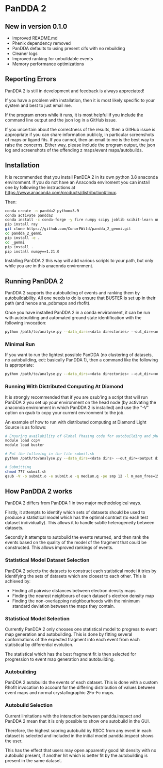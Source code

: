 # PanDDA 2

## New in version 0.1.0

 - Improved README.md
 - Phenix dependency removed
 - PanDDA defaults to using present cifs with no rebuilding
 - Cleaner logs
 - Improved ranking for unbuildable events
 - Memory performance optimizations

## Reporting Errors

PanDDA 2 is still in development and feedback is always appreciated! 

If you have a problem with installation, then it is most likely specific to your system and best to just email me.

If the program errors while it runs, it is most helpful if you include the command line output and the json log in a GitHub issue. 

If you uncertain about the correctness of the results, then a GitHub issue is appropriate if you can share information publicly, in particular screenshots of maps or ligand fits. If you cannot, then an email to me is the best way to raise the concerns. Either way, please include the program output, the json log and screenshots of the offending z maps/event maps/autobuilds.


## Installation

It is recommended that you install PanDDA 2 in its own python 3.8 anaconda environment. If you do not have an Anaconda enviroment you can install one by following the instructions at https://www.anaconda.com/products/distribution#linux. 

Then:

```bash
conda create -n pandda2 python=3.9
conda activate pandda2
conda install -c conda-forge -y fire numpy scipy joblib scikit-learn umap-learn bokeh dask dask-jobqueue hdbscan matplotlib rich seaborn rdkit openbabel
pip install ray
git clone https://github.com/ConorFWild/pandda_2_gemmi.git
cd pandda_2_gemmi
pip install -e .
cd _gemmi
pip install .
pip install numpy==1.21.0
```

Installing PanDDA 2 this way will add various scripts to your path, but only while you are in this anaconda environment.



## Running PanDDA 2

PanDDA 2 supports the autobuilding of events and ranking them by autobuildability. All one needs to do is ensure that BUSTER is set up in their path (and hence ana_pdbmaps and rhofit).


Once you have installed PanDDA 2 in a conda environment, it can be run with autobuilding and automated ground state identification with the following invocation: 

```bash
python /path/to/analyse.py --data_dirs=<data directories> --out_dir=<output directory> --pdb_regex=<pdb regex> --mtz_regex=<mtz regex> <options>
```


### Minimal Run

If you want to run the lightest possible PanDDA (no clustering of datasets, no autobuilding, ect: basically PanDDA 1), then a command like the following is appropriate:

```bash
python /path/to/analyse.py --data_dirs=<data directories> --out_dir=<output directory> --pdb_regex=<pdb regex> --mtz_regex=<mtz regex> --autobuild=False --rank_method="size" --comparison_strategy="high_res_first" <options>
```


### Running With Distributed Computing At Diamond

It is strongly recommended that if you are qsub'ing a script that will run PanDDA 2 you set up your environment on the head node (by activating the anaconda environment in which PanDDA 2 is installed) and use the "-V" option on qsub to copy your current environment to the job.

An example of how to run with distributed computing at Diamond Light Source is as follows:
```bash
# Ensuring availability of Global Phasing code for autobuilding and phenix for building cifs
module load ccp4
module load buster

# Put the following in the file submit.sh
python /path/to/analyse.py --data_dirs=<data dirs> --out_dir=<output dirs> --pdb_regex=<pdb regex> --mtz_regex=<mtz regex> --global_processing="distributed" <options>

# Submitting
chmod 777 submit.sh
qsub -V -o submit.o -e submit.e -q medium.q -pe smp 12 -l m_mem_free=15G submit.sh
```


## How PanDDA 2 works

PanDDA 2 differs from PanDDA 1 in two major methodological ways. 

Firstly, it attempts to identify which sets of datasets should be used to produce a statistical model which has the optimal contrast (to each test dataset individually). This allows it to handle subtle heterogeneity between datasets. 

Secondly it attempts to autobuild the events returned, and then rank the events based on the quality of the model of the fragment that could be constructed. This allows improved rankings of events.

### Statistical Model Dataset Selection

PanDDA 2 selects the datasets to construct each statistical model it tries by identifying the sets of datasets which are closest to each other. This is achieved by:
 - Finding all pairwise distances between electron density maps
 - Finding the nearest neighbours of each dataset's electron density map
 - Finding the non-overlapping neighbourhoods with the minimum standard deviation between the maps they contain.

### Statistical Model Selection

Currently PanDDA 2 only chooses one statistical model to progress to event map generation and autobuilding. This is done by fitting several conformations of the expected fragment into each event from each statistical by differential evolution. 

The statistical which has the best fragment fit is then selected for progression to event map generation and autobuilding.

### Autobuilding

PanDDA 2 autobuilds the events of each dataset. This is done with a custom Rhofit invocation to account for the differing distribution of values between event maps and normal crystallographic 2Fo-Fc maps.

### Autobuild Selection

Current limitations with the interaction between pandda.inspect and PanDDA 2 mean that it is only possible to show one autobuild in the GUI. 

Therefore, the highest scoring autobuild by RSCC from any event in each dataset is selected and included in the initial model pandda.inspect shows the user. 

This has the effect that users may open apparently good hit density with no autobuild present, if another hit which is better fit by the autobuilding is present in the same dataset.


